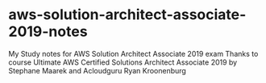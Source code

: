 # aws-solution-architect-associate-2019-notes
My Study notes for AWS Solution Architect Associate 2019 exam
Thanks to course Ultimate AWS Certified Solutions Architect Associate 2019 by Stephane Maarek and Acloudguru Ryan Kroonenburg 
